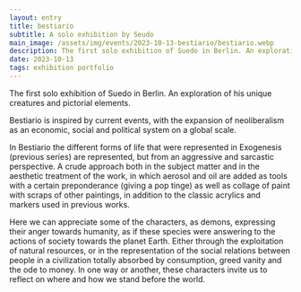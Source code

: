 ```yaml
---
layout: entry
title: bestiario
subtitle: A solo exhibition by Seudo
main_image: /assets/img/events/2023-10-13-bestiario/bestiario.webp
description: The first solo exhibition of Suedo in Berlin. An exploration of his unique creatures and pictorial elements.
date: 2023-10-13
tags: exhibition portfolio 
---
```

The first solo exhibition of Suedo in Berlin. An exploration of his unique creatures and pictorial elements.

Bestiario is inspired by current events, with the expansion of neoliberalism as an economic, social and political system on a global scale.

In Bestiario the different forms of life that were represented in Exogenesis (previous series) are represented, but from an aggressive and sarcastic perspective. A crude approach both in the subject matter and in the aesthetic treatment of the work, in which aerosol and oil are added as tools with a certain preponderance (giving a pop tinge) as well as collage of paint with scraps of other paintings, in addition to the classic acrylics and markers used in previous works.

Here we can appreciate some of the characters, as demons, expressing their anger towards humanity, as if these species were answering to the actions of society towards the planet Earth. Either through the exploitation of natural resources, or in the representation of the social relations between people in a civilization totally absorbed by consumption, greed vanity and the ode to money. In one way or another, these characters invite us to reflect on where and how we stand before the world.
